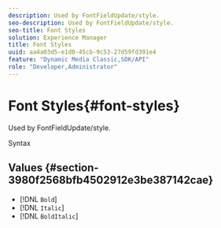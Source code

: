 ```yaml
---
description: Used by FontFieldUpdate/style.
seo-description: Used by FontFieldUpdate/style.
seo-title: Font Styles
solution: Experience Manager
title: Font Styles
uuid: aa4a03d5-e1d0-45cb-9c53-27d59fd391e4
feature: "Dynamic Media Classic,SDK/API"
role: "Developer,Administrator"
---
```


# Font Styles{#font-styles}

Used by FontFieldUpdate/style.

 Syntax 

## Values {#section-3980f2568bfb4502912e3be387142cae}

* [!DNL `Bold`] 
* [!DNL `Italic`] 
* [!DNL `BoldItalic`]

